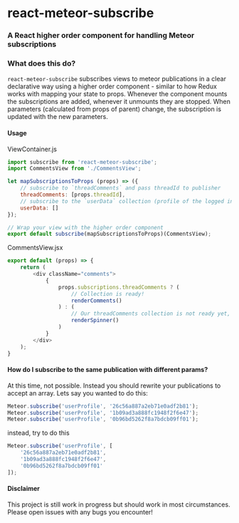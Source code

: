 # react-meteor-subscribe
### A React higher order component for handling Meteor subscriptions

### What does this do?

`react-meteor-subscribe` subscribes views to meteor publications in a clear declarative way using a higher order component - similar to how Redux works with mapping your state to props. Whenever the component mounts the subscriptions are added, whenever it unmounts they are stopped. When parameters (calculated from props of parent) change, the subscription is updated with the new parameters.

#### Usage

ViewContainer.js
```javascript
import subscribe from 'react-meteor-subscribe';
import CommentsView from './CommentsView';

let mapSubscriptionsToProps (props) => ({
    // subscribe to `threadComments` and pass threadId to publisher
    threadComments: [props.threadId],
    // subscribe to the `userData` collection (profile of the logged in user), no arguments passed
    userData: []
});

// Wrap your view with the higher order component
export default subscribe(mapSubscriptionsToProps)(CommentsView);
```

CommentsView.jsx
```javascript
export default (props) => {
    return (
        <div className="comments">
            {
                props.subscriptions.threadComments ? (
                    // Collection is ready!
                    renderComments()
                ) : (
                    // Our threadComments collection is not ready yet, render a spinner
                    renderSpinner()
                )
            }
        </div>
    );
}
```

#### How do I subscribe to the same publication with different params?
At this time, not possible. Instead you should rewrite your publications to accept an array. Lets say you wanted to do this:
```javascript
Meteor.subscribe('userProfile', '26c56a887a2eb71e0adf2b81');
Meteor.subscribe('userProfile', '1b09ad3a888fc1948f2f6e47');
Meteor.subscribe('userProfile', '0b96bd5262f8a7bdcb09ff01');
```
instead, try to do this
```javascript
Meteor.subscribe('userProfile', [
    '26c56a887a2eb71e0adf2b81',
    '1b09ad3a888fc1948f2f6e47',
    '0b96bd5262f8a7bdcb09ff01'
]);
```

#### Disclaimer

This project is still work in progress but should work in most circumstances. Please open issues with any bugs you encounter!

